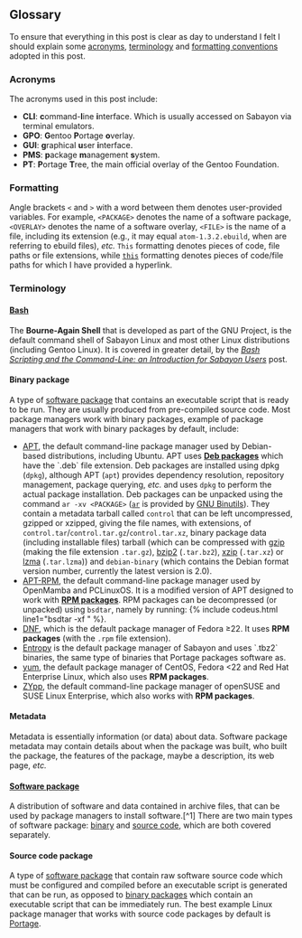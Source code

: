 ## Glossary
To ensure that everything in this post is clear as day to understand I felt I should explain some [acronyms](#acronyms), [terminology](#terminology) and [formatting conventions](#formatting) adopted in this post.

### Acronyms
The acronyms used in this post include:
* **CLI**: <b>c</b>ommand-<b>l</b>ine <b>i</b>nterface. Which is usually accessed on Sabayon via terminal emulators.
* **GPO**: <b>G</b>entoo <b>P</b>ortage <b>o</b>verlay.
* **GUI**: <b>g</b>raphical <b>u</b>ser <b>i</b>nterface.
* **PMS**: <b>p</b>ackage <b>m</b>anagement <b>s</b>ystem.
* **PT**: <b>P</b>ortage <b>T</b>ree, the main official overlay of the Gentoo Foundation.

### Formatting
Angle brackets `<` and `>` with a word between them denotes user-provided variables. For example, `<PACKAGE>` denotes the name of a software package, `<OVERLAY>` denotes the name of a software overlay, `<FILE>` is the name of a file, including its extension (e.g., it may equal `atom-1.3.2.ebuild`, when are referring to ebuild files), *etc.* `This` formatting denotes pieces of code, file paths or file extensions, while [`this`](https://en.wikipedia.org/wiki/Bash_(Unix_shell)) formatting denotes pieces of code/file paths for which I have provided a hyperlink.

### Terminology
#### [Bash](https://en.wikipedia.org/wiki/Bash_(Unix_shell))
The **Bourne-Again Shell** that is developed as part of the GNU Project, is the default command shell of Sabayon Linux and most other Linux distributions (including Gentoo Linux). It is covered in greater detail, by the [*Bash Scripting and the Command-Line: an Introduction for Sabayon Users*](../../../11/26/bash-scripting-and-the-command-line-an-introduction-for-sabayon-users) post.

#### Binary package
A type of [software package](#software-package) that contains an executable script that is ready to be run. They are usually produced from pre-compiled source code. Most package managers work with binary packages, example of package managers that work with binary packages by default, include:
* [APT](https://en.wikipedia.org/wiki/Advanced_Packaging_Tool), the default command-line package manager used by Debian-based distributions, including Ubuntu. APT uses [**Deb packages**](https://en.wikipedia.org/wiki/Deb_(file_format)) which have the `.deb` file extension. Deb packages are installed using dpkg (`dpkg`), although APT (`apt`) provides dependency resolution, repository management, package querying, *etc.* and uses `dpkg` to perform the actual package installation. Deb packages can be unpacked using the command `ar -xv <PACKAGE>` ([`ar`](/man/ar.1p.html) is provided by [GNU Binutils](http://en.wikipedia.org/wiki/GNU_Binutils)). They contain a metadata tarball called `control` that can be left uncompressed, gzipped or xzipped, giving the file names, with extensions, of `control.tar`/`control.tar.gz`/`control.tar.xz`, binary package data (including installable files) tarball (which can be compressed with [gzip](https://en.wikipedia.org/wiki/Gzip) (making the file extension `.tar.gz`), [bzip2](https://en.wikipedia.org/wiki/Bzip2) (`.tar.bz2`), [xzip](https://en.wikipedia.org/wiki/Xz) (`.tar.xz`) or [lzma](https://en.wikipedia.org/wiki/Lempel-Ziv-Markov_chain_algorithm) (`.tar.lzma`)) and `debian-binary` (which contains the Debian format version number, currently the latest version is 2.0).
* [APT-RPM](https://en.wikipedia.org/wiki/APT-RPM), the default command-line package manager used by OpenMamba and PCLinuxOS. It is a modified version of APT designed to work with [**RPM packages**](https://en.wikipedia.org/wiki/RPM_Package_Manager). RPM packages can be decompressed (or unpacked) using `bsdtar`, namely by running: {% include codeus.html line1="bsdtar -xf <PACKAGE>" %}.
* [DNF](https://en.wikipedia.org/wiki/DNF_(software)), which is the default package manager of Fedora &geq;22. It uses **RPM packages** (with the `.rpm` file extension).
* [Entropy](https://en.wikipedia.org/wiki/Entropy_(package_manager)) is the default package manager of Sabayon and uses `.tbz2` binaries, the same type of binaries that Portage packages software as.
* [yum](https://en.wikipedia.org/wiki/Yellowdog_Updater,_Modified), the default package manager of CentOS, Fedora &lt;22 and Red Hat Enterprise Linux, which also uses **RPM packages**.
* [ZYpp](https://en.wikipedia.org/wiki/ZYpp), the default command-line package manager of openSUSE and SUSE Linux Enterprise, which also works with **RPM packages**.

#### Metadata
Metadata is essentially information (or data) about data. Software package metadata may contain details about when the package was built, who built the package, the features of the package, maybe a description, its web page, *etc.*

#### [Software package](https://en.wikipedia.org/wiki/Package_manager)
A distribution of software and data contained in archive files, that can be used by package managers to install software.[^1] There are two main types of software package: [binary](#binary-package) and [source code](#source-code-package), which are both covered separately.

#### Source code package
A type of [software package](#software-package) that contain raw software source code which must be configured and compiled before an executable script is generated that can be run, as opposed to [binary packages](#binary-package) which contain an executable script that can be immediately run. The best example Linux package manager that works with source code packages by default is [Portage](https://en.wikipedia.org/wiki/Portage_(software)).

